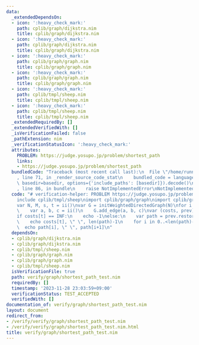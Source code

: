 ```yaml
---
data:
  _extendedDependsOn:
  - icon: ':heavy_check_mark:'
    path: cplib/graph/dijkstra.nim
    title: cplib/graph/dijkstra.nim
  - icon: ':heavy_check_mark:'
    path: cplib/graph/dijkstra.nim
    title: cplib/graph/dijkstra.nim
  - icon: ':heavy_check_mark:'
    path: cplib/graph/graph.nim
    title: cplib/graph/graph.nim
  - icon: ':heavy_check_mark:'
    path: cplib/graph/graph.nim
    title: cplib/graph/graph.nim
  - icon: ':heavy_check_mark:'
    path: cplib/tmpl/sheep.nim
    title: cplib/tmpl/sheep.nim
  - icon: ':heavy_check_mark:'
    path: cplib/tmpl/sheep.nim
    title: cplib/tmpl/sheep.nim
  _extendedRequiredBy: []
  _extendedVerifiedWith: []
  _isVerificationFailed: false
  _pathExtension: nim
  _verificationStatusIcon: ':heavy_check_mark:'
  attributes:
    PROBLEM: https://judge.yosupo.jp/problem/shortest_path
    links:
    - https://judge.yosupo.jp/problem/shortest_path
  bundledCode: "Traceback (most recent call last):\n  File \"/home/runner/.local/lib/python3.10/site-packages/onlinejudge_verify/documentation/build.py\"\
    , line 71, in _render_source_code_stat\n    bundled_code = language.bundle(stat.path,\
    \ basedir=basedir, options={'include_paths': [basedir]}).decode()\n  File \"/home/runner/.local/lib/python3.10/site-packages/onlinejudge_verify/languages/nim.py\"\
    , line 86, in bundle\n    raise NotImplementedError\nNotImplementedError\n"
  code: "# verification-helper: PROBLEM https://judge.yosupo.jp/problem/shortest_path\n\
    include cplib/tmpl/sheep\nimport cplib/graph/graph\nimport cplib/graph/dijkstra\n\
    var N, M, s, t = ii()\nvar G = initWeightedDirectedGraph(N)\nfor i in 0..<M:\n\
    \    var a, b, c = ii()\n    G.add_edge(a, b, c)\nvar (costs, prev) = G.restore_dijkstra(s)\n\
    if costs[t] == INF:\n    echo -1\nelse:\n    var path = prev.restore_shortestpath_from_prev(t)\n\
    \    echo costs[t], \" \", len(path)-1\n    for i in 0..<len(path)-1:\n      \
    \  echo path[i], \" \", path[i+1]\n"
  dependsOn:
  - cplib/graph/dijkstra.nim
  - cplib/graph/dijkstra.nim
  - cplib/tmpl/sheep.nim
  - cplib/graph/graph.nim
  - cplib/graph/graph.nim
  - cplib/tmpl/sheep.nim
  isVerificationFile: true
  path: verify/graph/shortest_path_test.nim
  requiredBy: []
  timestamp: '2023-11-28 23:03:59+09:00'
  verificationStatus: TEST_ACCEPTED
  verifiedWith: []
documentation_of: verify/graph/shortest_path_test.nim
layout: document
redirect_from:
- /verify/verify/graph/shortest_path_test.nim
- /verify/verify/graph/shortest_path_test.nim.html
title: verify/graph/shortest_path_test.nim
---
```

